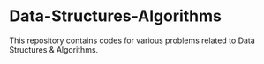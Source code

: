 # Data-Structures-Algorithms

This repository contains codes for various problems related to Data Structures & Algorithms.
